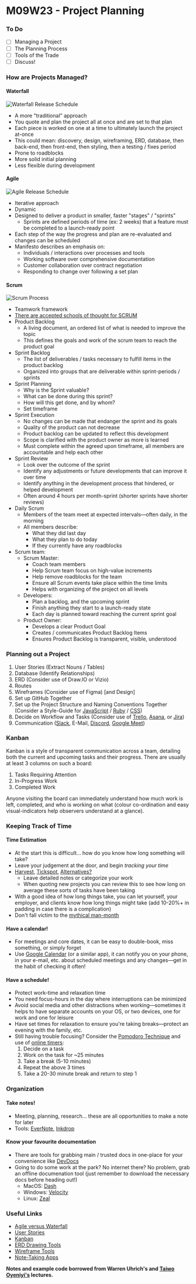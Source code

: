 # M09W23 - Project Planning

### To Do

* [ ] Managing a Project
* [ ] The Planning Process
* [ ] Tools of the Trade
* [ ] Discuss!

### How are Projects Managed?

#### Waterfall

![Waterfall Release Schedule](https://wac-cdn.atlassian.com/dam/jcr:75f1a49a-c071-4c59-a820-aa5dfbf8bfbe/waterfall_release_process.svg?cdnVersion=492)

* A more "traditional" approach
* You quote and plan the project all at once and are set to that plan
* Each piece is worked on one at a time to ultimately launch the project at-once
* This could mean: discovery, design, wireframing, ERD, database, then back-end, then front-end, then styling, then a testing / fixes period
* Prone to roadblocks
* More solid initial planning
* Less flexible during development

#### Agile

![Agile Release Schedule](https://wac-cdn.atlassian.com/dam/jcr:cbb1fb08-0fd5-4a63-bf4e-76bfe0578512/agile_release_train.svg?cdnVersion=492)

* Iterative approach
* Dynamic
* Designed to deliver a product in smaller, faster "stages" / "sprints"
  * Sprints are defined periods of time (ex: 2 weeks) that a feature must be completed to a launch-ready point
* Each step of the way the progress and plan are re-evaluated and changes can be scheduled
* Manifesto describes an emphasis on:
  * Individuals / interactions over processes and tools
  * Working software over comprehensive documentation
  * Customer collaboration over contract negotiation
  * Responding to change over following a set plan

#### Scrum

![Scrum Process](https://www.pm-partners.com.au/wp-content/uploads/2021/06/blog-scrum-process-opt.jpg)

* Teamwork framework
* [There are accepted schools of thought for SCRUM](https://scrumguides.org/)
* Product Backlog
  * A living document, an ordered list of what is needed to improve the topic
  * This defines the goals and work of the scrum team to reach the product goal
* Sprint Backlog
  * The list of deliverables / tasks necessary to fulfill items in the product backlog
  * Organized into groups that are deliverable within sprint-periods / sprints
* Sprint Planning
  * Why is the Sprint valuable?
  * What can be done during this sprint?
  * How will this get done, and by whom?
  * Set timeframe
* Sprint Execution
  * No changes can be made that endanger the sprint and its goals
  * Quality of the product can not decrease
  * Product backlog can be updated to reflect this development
  * Scope is clarified with the product owner as more is learned
  * Must complete within the agreed upon timeframe, all members are accountable and help each other
* Sprint Review
  * Look over the outcome of the sprint
  * Identify any adjustments or future developments that can improve it over time
  * Identify anything in the development process that hindered, or helped development
  * Often around 4 hours per month-sprint (shorter sprints have shorter reviews)
* Daily Scrum
  * Members of the team meet at expected intervals—often daily, in the morning
  * All members describe:
    * What they did last day
    * What they plan to do today
    * If they currently have any roadblocks
* Scrum team:
  * Scrum Master:
    * Coach team members
    * Help Scrum team focus on high-value increments
    * Help remove roadblocks for the team
    * Ensure all Scrum events take place within the time limits
    * Helps with organizing of the project on all levels
  * Developers:
    * Plan a backlog, and the upcoming sprint
    * Finish anything they start to a launch-ready state
    * Each day is planned toward reaching the current sprint goal
  * Product Owner:
    * Develops a clear Product Goal
    * Creates / communicates Product Backlog Items
    * Ensures Product Backlog is transparent, visible, understood

### Planning out a Project

1. User Stories (Extract Nouns / Tables)
2. Database (Identify Relationships)
3. ERD (Consider use of Draw.IO or Vizio)
4. Routes
5. Wireframes (Consider use of Figma) [and Design]
6. Set up GitHub Together
7. Set up the Project Structure and Naming Conventions Together (Consider a Style-Guide for [JavaScript](https://airbnb.io/javascript/) / [Ruby](https://rubystyle.guide/) / [CSS](http://smacss.com/))
8. Decide on Workflow and Tasks (Consider use of [Trello](https://trello.com/), [Asana](https://asana.com/), or [Jira](https://www.atlassian.com/software/jira))
9. Communication ([Slack](https://slack.com/), E-Mail, [Discord](https://discord.com/), [Google Meet](https://meet.google.com))

### Kanban

Kanban is a style of transparent communication across a team, detailing both the current and upcoming tasks and their progress. There are usually at least 3 columns on such a board:

1. Tasks Requiring Attention
2. In-Progress Work
3. Completed Work

Anyone visiting the board can immediately understand how much work is left, completed, and who is working on what (colour co-ordination and easy visual-indicators help observers understand at a glance).

### Keeping Track of Time

#### Time Estimation

* At the start this is difficult... how do you know how long something will take?
* Leave your judgement at the door, and begin *tracking your time*
* [Harvest](https://www.getharvest.com/), [Tickspot](https://www.tickspot.com/), [Alternatives?](https://alternativeto.net/software/tickspot/)
  * Leave detailed notes or categorize your work
  * When quoting new projects you can review this to see how long on average these sorts of tasks have been taking
* With a good idea of how long things take, you can let yourself, your employer, and clients know how long things might take (add 10-20%+ in padding in case there is a complication)
* Don't fall victim to the [mythical man-month](https://en.wikipedia.org/wiki/The_Mythical_Man-Month#Ideas_presented)


#### Have a calendar!

* For meetings and core dates, it can be easy to double-book, miss something, or simply forget
* Use [Google Calendar](https://calendar.google.com/) (or a similar app), it can notify you on your phone, in your e-mail, etc. about scheduled meetings and any changes—get in the habit of checking it often!

#### Have a schedule!
* Protect work-time and relaxation time
* You need focus-hours in the day where interruptions can be minimized
* Avoid social media and other distractions when working—sometimes it helps to have separate accounts on your OS, or two devices, one for work and one for leisure
* Have set times for relaxation to ensure you're taking breaks—protect an evening with the family, etc.
* Still having trouble focusing? Consider the [Pomodoro Technique](https://en.wikipedia.org/wiki/Pomodoro_Technique) and use of [online timers](https://pomofocus.io/):
  1. Decide on a task
  2. Work on the task for ~25 minutes
  3. Take a break (5-10 minutes)
  4. Repeat the above 3 times
  5. Take a 20-30 minute break and return to step 1

### Organization

#### Take notes!
* Meeting, planning, research... these are all opportunities to make a note for later
* Tools: [EverNote](https://evernote.com/), [Inkdrop](https://www.inkdrop.app/)

#### Know your favourite documentation
* There are tools for grabbing main / trusted docs in one-place for your convenience like [DevDocs](https://devdocs.io/)
* Going to do some work at the park? No internet there? No problem, grab an offline documenation tool (just remember to download the necessary docs before heading out!)
  * MacOS: [Dash](https://kapeli.com/dash)
  * Windows: [Velocity](https://velocity.silverlakesoftware.com/)
  * Linux: [Zeal](https://zealdocs.org/)

### Useful Links

* [Agile versus Waterfall](https://www.atlassian.com/agile/project-management/project-management-intro)
* [User Stories](https://www.atlassian.com/agile/project-management/user-stories)
* [Kanban](https://www.atlassian.com/agile/kanban/boards)
* [ERD Drawing Tools](https://sharingknowledge.world.edu/5-best-entity-relationship-diagram-erd-tools/)
* [Wireframe Tools](https://webflow.com/blog/wireframe-tools)
* [Note-Taking Apps](https://www.techradar.com/best/best-note-taking-app)

**Notes and example code borrowed from Warren Uhrich's and [Taiwo Oyeniyi's](https://github.com/muyiwaoyeniyi/lhl-lectures/blob/main/Aug-8th-2022-Cohort/flex-m09w23/README.md) lectures.**
